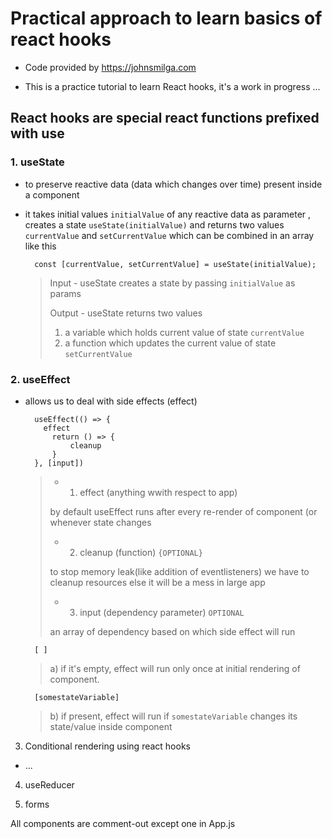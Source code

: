 # Practical approach to learn basics of react hooks

- Code provided by https://johnsmilga.com

* This is a practice tutorial to learn React hooks, it's a work in progress ...

## React hooks are special react functions prefixed with use

### 1. useState

- to preserve reactive data (data which changes over time) present inside a component

- it takes initial values `initialValue` of any reactive data as parameter , creates a state `useState(initialValue)` and returns two values `currentValue` and `setCurrentValue` which can be combined in an array like this

        const [currentValue, setCurrentValue] = useState(initialValue);

  > Input - useState creates a state by passing `initialValue` as params
  >
  > Output - useState returns two values
  >
  > 1.  a variable which holds current value of state `currentValue`
  > 2.  a function which updates the current value of state `setCurrentValue`

### 2. useEffect

- allows us to deal with side effects (effect)

        useEffect(() => {
          effect
            return () => {
                cleanup
            }
        }, [input])

  > - 1. effect (anything wwith respect to app)
  >
  > by default useEffect runs after every re-render of component (or whenever state changes
  >
  > - 2. cleanup (function) `{OPTIONAL}`
  >
  > to stop memory leak(like addition of eventlisteners) we have to cleanup resources else it will be a mess in large app
  >
  > - 3. input (dependency parameter) `OPTIONAL`
  >
  > an array of dependency based on which side effect will run

        [ ]

  > a) if it's empty, effect will run only once at initial rendering of component.

        [somestateVariable]

  > b) if present, effect will run if `somestateVariable` changes its state/value inside component

3. Conditional rendering using react hooks

- ...

4. useReducer

5. forms

All components are comment-out except one in App.js

